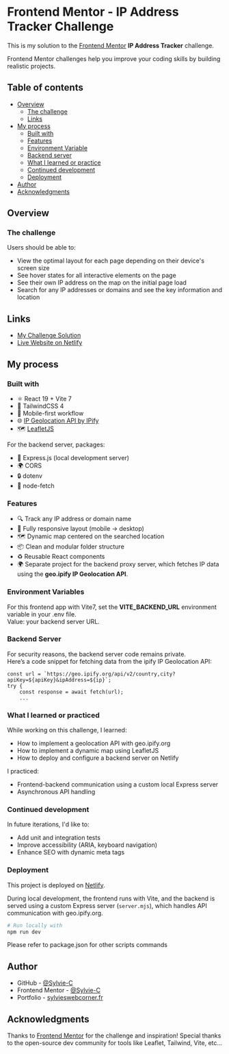 # Frontend Mentor - IP Address Tracker Challenge

This is my solution to the [Frontend Mentor](https://www.frontendmentor.io/challenges/ip-address-tracker-I8-0yYAH0) **IP Address Tracker** challenge.

Frontend Mentor challenges help you improve your coding skills by building realistic projects.

## Table of contents

- [Overview](#overview)
  - [The challenge](#the-challenge)
  - [Links](#Links)
- [My process](#my-process)
  - [Built with](#built-with)
  - [Features](#Features)
  - [Environment Variable](#environment-variable)
  - [Backend server](#backend-server)
  - [What I learned or practice](#what-i-learned-or-practiced)
  - [Continued development](#continued-development)
  - [Deployment](#deployment)
- [Author](#author)
- [Acknowledgments](#acknowledgments)

## Overview

### The challenge

Users should be able to:

- View the optimal layout for each page depending on their device's screen size
- See hover states for all interactive elements on the page
- See their own IP address on the map on the initial page load
- Search for any IP addresses or domains and see the key information and location

## Links

- [My Challenge Solution](https://www.frontendmentor.io/solutions/deployed-app-frontend-netlify-MwlW0DI-Js)
- [Live Website on Netlify](https://ip-tracker-frontend.netlify.app)

## My process

### Built with

- ⚛️ React 19 + Vite 7
- 🎨 TailwindCSS 4
- 📱 Mobile-first workflow
- 🌐 [IP Geolocation API by IPify](https://geo.ipify.org/)
- 🗺️ [LeafletJS](https://leafletjs.com/)

For the backend server, packages:

- 🧩 Express.js (local development server)
- 🌍 CORS
- 🔒 dotenv
- 🔄 node-fetch

### Features

- 🔍 Track any IP address or domain name
- 📱 Fully responsive layout (mobile → desktop)
- 🗺️ Dynamic map centered on the searched location
- 📦 Clean and modular folder structure
- ♻️ Reusable React components
- 🌍 Separate project for the backend proxy server, which fetches IP data using the **geo.ipify IP Geolocation API**.

### Environment Variables

For this frontend app with Vite7, set the **VITE_BACKEND_URL** environment variable in your .env file.  
Value: your backend server URL.

### Backend Server

For security reasons, the backend server code remains private.  
Here’s a code snippet for fetching data from the ipify IP Geolocation API:

```
const url = `https://geo.ipify.org/api/v2/country,city?apiKey=${apiKey}&ipAddress=${ip}`;
try {
    const response = await fetch(url);
    ...
```

### What I learned or practiced

While working on this challenge, I learned:

- How to implement a geolocation API with geo.ipify.org
- How to implement a dynamic map using LeafletJS
- How to deploy and configure a backend server on Netlify

I practiced:

- Frontend-backend communication using a custom local Express server
- Asynchronous API handling

### Continued development

In future iterations, I'd like to:

- Add unit and integration tests
- Improve accessibility (ARIA, keyboard navigation)
- Enhance SEO with dynamic meta tags

### Deployment

This project is deployed on [Netlify](https://www.netlify.com/).

During local development, the frontend runs with Vite, and the backend is served using a custom Express server (`server.mjs`), which handles API communication with geo.ipify.org.

```bash
# Run locally with
npm run dev
```

Please refer to package.json for other scripts commands

## Author

- GitHub - [@Sylvie-C](https://github.com/Sylvie-C)
- Frontend Mentor - [@Sylvie-C](https://www.frontendmentor.io/profile/Sylvie-C)
- Portfolio - [sylvieswebcorner.fr](https://sylvieswebcorner.fr)

## Acknowledgments

Thanks to [Frontend Mentor](https://www.frontendmentor.io/) for the challenge and inspiration!
Special thanks to the open-source dev community for tools like Leaflet, Tailwind, Vite, etc...
